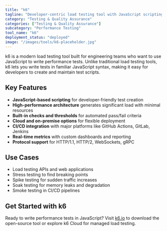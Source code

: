 ```yaml
---
title: "k6"
tagline: "Developer-centric load testing tool with JavaScript scripting"
category: "Testing & Quality Assurance"
categories: ["Testing & Quality Assurance"]
subcategory: "Performance Testing"
tool_name: "k6"
deployment_status: "deployed"
image: "/images/tools/k6-placeholder.jpg"
---
```

k6 is a modern load testing tool built for engineering teams who want to use JavaScript to write performance tests. Unlike traditional load testing tools, k6 lets you write tests in familiar JavaScript syntax, making it easy for developers to create and maintain test scripts.

## Key Features

- **JavaScript-based scripting** for developer-friendly test creation
- **High-performance architecture** generates significant load with minimal resources
- **Built-in checks and thresholds** for automated pass/fail criteria
- **Cloud and on-premise options** for flexible deployment
- **CI/CD integration** with major platforms like GitHub Actions, GitLab, Jenkins
- **Real-time metrics** with custom dashboards and reporting
- **Protocol support** for HTTP/1.1, HTTP/2, WebSockets, gRPC

## Use Cases

- Load testing APIs and web applications
- Stress testing to find breaking points
- Spike testing for sudden traffic increases
- Soak testing for memory leaks and degradation
- Smoke testing in CI/CD pipelines

## Get Started with k6

Ready to write performance tests in JavaScript? Visit [k6.io](https://k6.io) to download the open-source tool or explore k6 Cloud for managed load testing.

